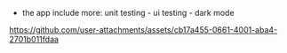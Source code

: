 
- the app include more: unit testing - ui testing -  dark mode

https://github.com/user-attachments/assets/cb17a455-0661-4001-aba4-2701b011fdaa

